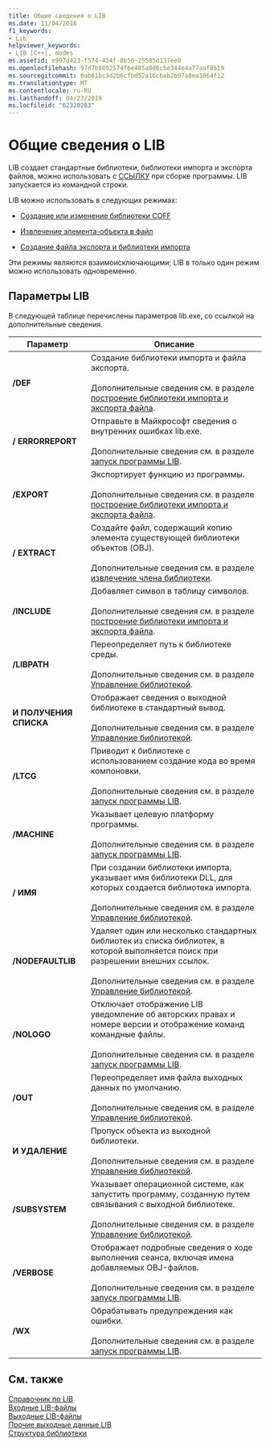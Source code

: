 ```yaml
---
title: Общие сведения о LIB
ms.date: 11/04/2016
f1_keywords:
- Lib
helpviewer_keywords:
- LIB [C++], modes
ms.assetid: e997d423-f574-434f-8b56-25585d137ee0
ms.openlocfilehash: 97d7b8892574fbe485a8d6c5e344e4a77aaf8519
ms.sourcegitcommit: 0ab61bc3d2b6cfbd52a16c6ab2b97a8ea1864f12
ms.translationtype: MT
ms.contentlocale: ru-RU
ms.lasthandoff: 04/23/2019
ms.locfileid: "62320283"
---
```

# <a name="overview-of-lib"></a>Общие сведения о LIB

LIB создает стандартные библиотеки, библиотеки импорта и экспорта файлов, можно использовать с [ССЫЛКУ](linker-options.md) при сборке программы. LIB запускается из командной строки.

LIB можно использовать в следующих режимах:

- [Создание или изменение библиотеки COFF](managing-a-library.md)

- [Извлечение элемента-объекта в файл](extracting-a-library-member.md)

- [Создание файла экспорта и библиотеки импорта](working-with-import-libraries-and-export-files.md)

Эти режимы являются взаимоисключающими; LIB в только один режим можно использовать одновременно.

## <a name="lib-options"></a>Параметры LIB

В следующей таблице перечислены параметров lib.exe, со ссылкой на дополнительные сведения.

|Параметр|Описание|
|-|-|
|**/DEF**|Создание библиотеки импорта и файла экспорта.<br/><br/>Дополнительные сведения см. в разделе [построение библиотеки импорта и экспорта файла](building-an-import-library-and-export-file.md).|
|**/ ERRORREPORT**|   Отправьте в Майкрософт сведения о внутренних ошибках lib.exe.<br/><br/>Дополнительные сведения см. в разделе [запуск программы LIB](running-lib.md).|
|**/EXPORT**|   Экспортирует функцию из программы.<br/><br/>Дополнительные сведения см. в разделе [построение библиотеки импорта и экспорта файла](building-an-import-library-and-export-file.md).|
|**/ EXTRACT**|   Создайте файл, содержащий копию элемента существующей библиотеки объектов (OBJ).<br/><br/>Дополнительные сведения см. в разделе [извлечение члена библиотеки](extracting-a-library-member.md).|
|**/INCLUDE**|   Добавляет символ в таблицу символов.<br/><br/>Дополнительные сведения см. в разделе [построение библиотеки импорта и экспорта файла](building-an-import-library-and-export-file.md).|
|**/LIBPATH**|   Переопределяет путь к библиотеке среды.<br/><br/>Дополнительные сведения см. в разделе [Управление библиотекой](managing-a-library.md).|
|**И ПОЛУЧЕНИЯ СПИСКА**|   Отображает сведения о выходной библиотеке в стандартный вывод.<br/><br/>Дополнительные сведения см. в разделе [Управление библиотекой](managing-a-library.md).|
|**/LTCG**|   Приводит к библиотеке с использованием создание кода во время компоновки.<br/><br/>Дополнительные сведения см. в разделе [запуск программы LIB](running-lib.md).|
|**/MACHINE**|   Указывает целевую платформу программы.<br/><br/>Дополнительные сведения см. в разделе [запуск программы LIB](running-lib.md).|
|**/ ИМЯ**|   При создании библиотеки импорта, указывает имя библиотеки DLL, для которых создается библиотека импорта.<br/><br/>Дополнительные сведения см. в разделе [Управление библиотекой](managing-a-library.md).|
|**/NODEFAULTLIB**|   Удаляет один или несколько стандартных библиотек из списка библиотек, в которой выполняется поиск при разрешении внешних ссылок.<br/><br/>Дополнительные сведения см. в разделе [Управление библиотекой](managing-a-library.md).|
|**/NOLOGO**|   Отключает отображение LIB уведомление об авторских правах и номере версии и отображение команд командные файлы.<br/><br/>Дополнительные сведения см. в разделе [запуск программы LIB](running-lib.md).|
|**/OUT**|   Переопределяет имя файла выходных данных по умолчанию.<br/><br/>Дополнительные сведения см. в разделе [Управление библиотекой](managing-a-library.md).|
|**И УДАЛЕНИЕ**|   Пропуск объекта из выходной библиотеки.<br/><br/>Дополнительные сведения см. в разделе [Управление библиотекой](managing-a-library.md).|
|**/SUBSYSTEM**|   Указывает операционной системе, как запустить программу, созданную путем связывания с выходной библиотеке.<br/><br/>Дополнительные сведения см. в разделе [Управление библиотекой](managing-a-library.md).|
|**/VERBOSE**|   Отображает подробные сведения о ходе выполнения сеанса, включая имена добавляемых OBJ-файлов.<br/><br/>Дополнительные сведения см. в разделе [запуск программы LIB](running-lib.md).|
|**/WX**|   Обрабатывать предупреждения как ошибки.<br/><br/>Дополнительные сведения см. в разделе [запуск программы LIB](running-lib.md).|

## <a name="see-also"></a>См. также

[Справочник по LIB](lib-reference.md)<br/>
[Входные LIB-файлы](lib-input-files.md)<br/>
[Выходные LIB-файлы](lib-output-files.md)<br/>
[Прочие выходные данные LIB](other-lib-output.md)<br/>
[Структура библиотеки](structure-of-a-library.md)
